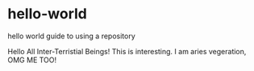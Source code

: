 # hello-world
hello world guide to using a repository


Hello All Inter-Terristial Beings!
This is interesting. I am aries vegeration, OMG ME TOO!
